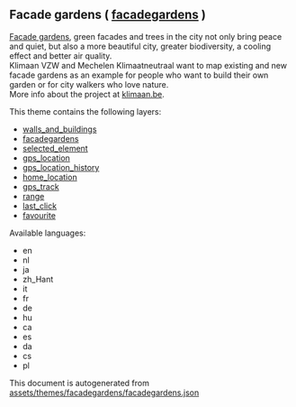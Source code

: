 [//]: # (WARNING: this file is automatically generated. Please find the sources at the bottom and edit those sources)

 Facade gardens ( [facadegardens](https://mapcomplete.org/facadegardens) ) 
---------------------------------------------------------------------------



<a href='https://nl.wikipedia.org/wiki/Geveltuin' target=_blank>Facade gardens</a>, green facades and trees in the city not only bring peace and quiet, but also a more beautiful city, greater biodiversity, a cooling effect and better air quality. <br/> Klimaan VZW and Mechelen Klimaatneutraal want to map existing and new facade gardens as an example for people who want to build their own garden or for city walkers who love nature.<br/>More info about the project at <a href='https://klimaan.be/' target=_blank>klimaan.be</a>.

This theme contains the following layers:



  - [walls_and_buildings](../Layers/walls_and_buildings.md)
  - [facadegardens](../Layers/facadegardens.md)
  - [selected_element](../Layers/selected_element.md)
  - [gps_location](../Layers/gps_location.md)
  - [gps_location_history](../Layers/gps_location_history.md)
  - [home_location](../Layers/home_location.md)
  - [gps_track](../Layers/gps_track.md)
  - [range](../Layers/range.md)
  - [last_click](../Layers/last_click.md)
  - [favourite](../Layers/favourite.md)


Available languages:



  - en
  - nl
  - ja
  - zh_Hant
  - it
  - fr
  - de
  - hu
  - ca
  - es
  - da
  - cs
  - pl
 

This document is autogenerated from [assets/themes/facadegardens/facadegardens.json](https://github.com/pietervdvn/MapComplete/blob/develop/assets/themes/facadegardens/facadegardens.json)
